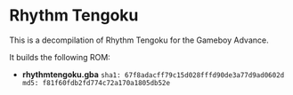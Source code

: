 # Rhythm Tengoku

This is a decompilation of Rhythm Tengoku for the Gameboy Advance.

It builds the following ROM:

* **rhythmtengoku.gba** `sha1: 67f8adacff79c15d028fffd90de3a77d9ad0602d md5: f81f60fdb2fd774c72a170a1805db52e`
